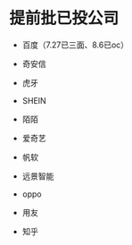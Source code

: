 # 提前批已投公司

- 百度（7.27已三面、8.6已oc）

- 奇安信

- 虎牙

- SHEIN

- 陌陌

- 爱奇艺

- 帆软

- 远景智能

- oppo

- 用友

- 知乎

  

